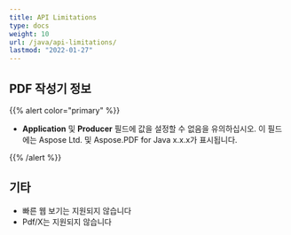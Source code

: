 ```yaml
---
title: API Limitations
type: docs
weight: 10
url: /java/api-limitations/
lastmod: "2022-01-27"
---
```


## PDF 작성기 정보

{{% alert color="primary" %}}

- **Application** 및 **Producer** 필드에 값을 설정할 수 없음을 유의하십시오. 이 필드에는 Aspose Ltd. 및 Aspose.PDF for Java x.x.x가 표시됩니다.

{{% /alert %}}

## 기타

- 빠른 웹 보기는 지원되지 않습니다
- Pdf/X는 지원되지 않습니다